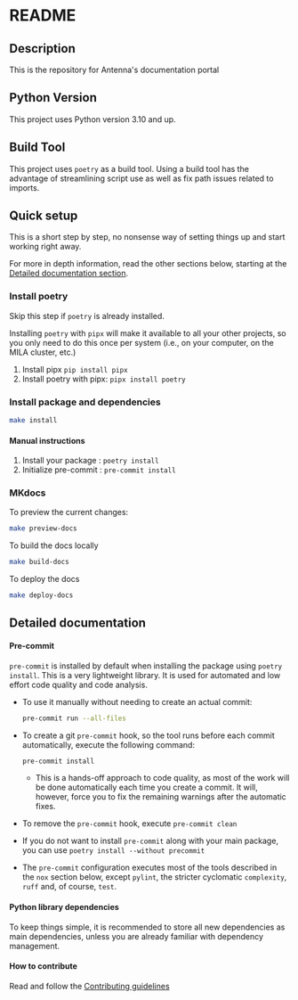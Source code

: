 # README

## Description

This is the repository for Antenna's documentation portal

## Python Version

This project uses Python version 3.10 and up.

## Build Tool

This project uses `poetry` as a build tool. Using a build tool has the advantage of
streamlining script use as well as fix path issues related to imports.

## Quick setup

This is a short step by step, no nonsense way of setting things up and start working
right away.

For more in depth information, read the other sections below, starting at the
[Detailed documentation section](#detailed-documentation).

### Install poetry

Skip this step if `poetry` is already installed.

Installing `poetry` with `pipx` will make it available to all your other projects, so
you only need to do this once per system (i.e., on your computer, on the MILA cluster, etc.)

1. Install pipx `pip install pipx`
2. Install poetry with pipx: `pipx install poetry`

### Install package and dependencies

```sh
make install
```

#### Manual instructions

1. Install your package : `poetry install`
2. Initialize pre-commit : `pre-commit install`

### MKdocs

To preview the current changes:

```sh
make preview-docs
```

To build the docs locally

```sh
make build-docs
```

To deploy the docs

```sh
make deploy-docs
```

## Detailed documentation

#### Pre-commit

`pre-commit` is installed by default when installing the package using `poetry install`.
This is a very lightweight library. It is used for automated and low effort code
quality and code analysis.

- To use it manually without needing to create an actual commit:

  ```bash
  pre-commit run --all-files
  ```

- To create a git `pre-commit` hook, so the tool runs before each commit automatically,
  execute the following command:

  ```bash
  pre-commit install
  ```

  - This is a hands-off approach to code quality, as most of the work will be done
    automatically each time you create a commit. It will, however, force you to fix
    the remaining warnings after the automatic fixes.

- To remove the `pre-commit` hook, execute `pre-commit clean`

- If you do not want to install `pre-commit` along with your main package, you can use
  `poetry install --without precommit`

- The `pre-commit` configuration executes most of the tools described in the `nox`
  section below, except `pylint`, the stricter cyclomatic `complexity`, `ruff` and,
  of course, `test`.

#### Python library dependencies

To keep things simple, it is recommended to store all new dependencies as main
dependencies, unless you are already familiar with dependency management.

#### How to contribute

Read and follow the [Contributing guidelines](CONTRIBUTING.md)
